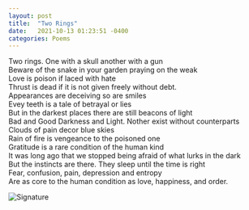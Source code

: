 ```yaml
---
layout: post
title:  "Two Rings"
date:   2021-10-13 01:23:51 -0400
categories: Poems
---
```


Two rings. One with a skull another with a gun <br>
Beware of the snake in your garden praying on the weak <br>
Love is poison if laced with hate <br>
Thrust is dead if it is not given freely without debt. <br>
Appearances are deceiving so are smiles <br>
Evey teeth is a tale of betrayal or lies <br>
But in the darkest places there are still beacons of light <br>
Bad and Good Darkness and Light. Nother exist without counterparts <br>
Clouds of pain decor blue skies <br>
Rain of fire is vengeance to the poisoned one <br>
Gratitude is a rare condition of the human kind <br>
It was long ago that we stopped being afraid of what lurks in the dark <br>
But the instincts are there. They sleep until the time is right <br>
Fear, confusion, pain, depression and entropy <br>
Are as core to the human condition as love, happiness, and order. <br>

![Signature](https://robertalberto.com/ttdlmr.png)
